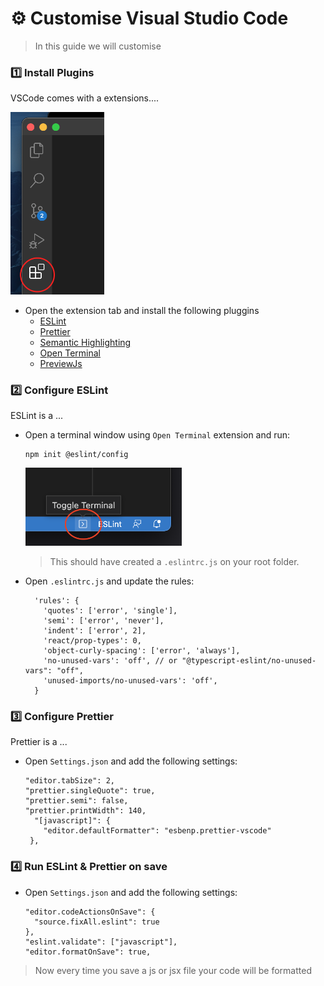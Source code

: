 # ⚙️ Customise Visual Studio Code
> In this guide we will customise 

### 1️⃣ Install Plugins
VSCode comes with a extensions....

<img src="../imgs/vs_code_extension.png" alt="drawing" width="150"/>

- Open the extension tab and install the following pluggins
  - [ESLint](https://marketplace.visualstudio.com/items?itemName=dbaeumer.vscode-eslint)
  - [Prettier](https://marketplace.visualstudio.com/items?itemName=SimonSiefke.prettier-vscode)
  - [Semantic Highlighting](https://marketplace.visualstudio.com/items?itemName=malcolmmielle.semantic-highlighting)
  - [Open Terminal](https://marketplace.visualstudio.com/items?itemName=whatwewant.open-terminal)
  - [PreviewJs](https://marketplace.visualstudio.com/items?itemName=zenclabs.previewjs)

### 2️⃣ Configure ESLint
ESLint is a ...

- Open a terminal window using `Open Terminal` extension and run:
  ```
  npm init @eslint/config
  ```
  <img src="../imgs/open_terminal.png" alt="drawing" width="250"/>

  > This should have created a `.eslintrc.js` on your root folder.

- Open `.eslintrc.js` and update the rules:
  ```angular2html
    'rules': {
      'quotes': ['error', 'single'],
      'semi': ['error', 'never'],
      'indent': ['error', 2],
      'react/prop-types': 0,
      'object-curly-spacing': ['error', 'always'],
      'no-unused-vars': 'off', // or "@typescript-eslint/no-unused-vars": "off",
      'unused-imports/no-unused-vars': 'off',
    }
  ```

### 3️⃣ Configure Prettier
Prettier is a ...

- Open `Settings.json` and add the following settings:
  ```
  "editor.tabSize": 2,
  "prettier.singleQuote": true,
  "prettier.semi": false,
  "prettier.printWidth": 140,
    "[javascript]": {         
      "editor.defaultFormatter": "esbenp.prettier-vscode"
   },
  ```

### 4️⃣ Run ESLint & Prettier on save
- Open `Settings.json` and add the following settings:
  ```
  "editor.codeActionsOnSave": {
    "source.fixAll.eslint": true
  },
  "eslint.validate": ["javascript"],
  "editor.formatOnSave": true,
  ```

> Now every time you save a js or jsx file your code will be formatted
